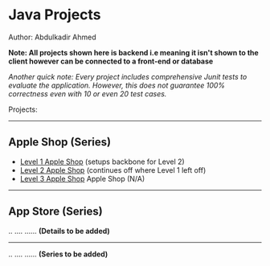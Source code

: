 # Java Projects

Author: Abdulkadir Ahmed

**Note: All projects shown here is backend i.e meaning it isn't shown to the client however can be connected to a front-end or database**

*Another quick note: Every project includes comprehensive Junit tests to evaluate the application. However, this does not guarantee 100% correctness even with 10 or even 20 test cases.* 

Projects: 

_________________________________________________________________________________________________________________________________________________________________________________

## Apple Shop (Series) 

 - [Level 1 Apple Shop](./Level1AppleShop) (setups backbone for Level 2)
 - [Level 2 Apple Shop](./Level2AppleShop) (continues off where Level 1 left off) 
 - [Level 3 Apple Shop](./Level3AppleShop) Apple Shop (N/A)

_________________________________________________________________________________________________________________________________________________________________________________

## App Store (Series)

..
....
...... **(Details to be added)**

_________________________________________________________________________________________________________________________________________________________________________________

..
....
...... **(Series to be added)**

